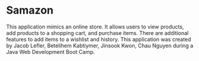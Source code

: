# Samazon
This application mimics an online store. It allows users to view products, add products to a shopping cart, and purchase items.
There are additional features to add items to a wishlist and history. This application was created by Jacob Lefler, Betelihem Kabtiymer, 
Jinsook Kwon, Chau Nguyen during a Java Web Development Boot Camp.
